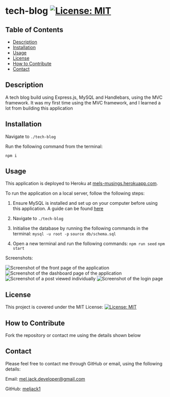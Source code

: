 # tech-blog [![License: MIT](https://img.shields.io/badge/License-MIT-yellow.svg)](https://opensource.org/licenses/MIT)

## Table of Contents
* [Description](#description)
* [Installation](#installation)
* [Usage](#usage)
* [License](#license)
* [How to Contribute](#how-to-contribute)
* [Contact](#contact)

## Description
A tech blog build using Express.js, MySQL and Handlebars, using the MVC framework. It was my first time using the MVC framework, and I learned a lot from building this application

## Installation
Navigate to ```./tech-blog```

Run the following command from the terminal: 

```npm i```

## Usage
This application is deployed to Heroku at [mels-musings.herokuapp.com](https://mels-musings.herokuapp.com/). 

To run the application on a local server, follow the following steps: 

1. Ensure MySQL is installed and set up on your computer before using this application. A guide can be found [here](https://dev.mysql.com/doc/mysql-installation-excerpt/5.7/en/)

2. Navigate to ```./tech-blog```

3. Initialise the database by running the following commands in the terminal: 
```mysql -u root -p```
```source db/schema.sql```

4. Open a new terminal and run the following commands:
```npm run seed```
```npm start```

Screenshots:

![Screenshot of the front page of the application](./assets/images/screenshot1.PNG)
![Screenshot of the dashboard page of the application](./assets/images/screenshot2.PNG)
![Screenshot of a post viewed individually](./assetsj/images/screenshot3.PNG)
![Screenshot of the login page](./assetsj/images/screenshot4.PNG)

## License 
This project is covered under the MIT License: [![License: MIT](https://img.shields.io/badge/License-MIT-yellow.svg)](https://opensource.org/licenses/MIT)

## How to Contribute
Fork the repository or contact me using the details shown below

## Contact
Please feel free to contact me through GitHub or email, using the following details: 

Email: mel.jack.developer@gmail.com

GitHub: [meljack1](https://github.com/meljack1/)
